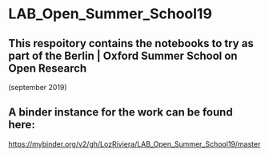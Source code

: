 # LAB_Open_Summer_School19


## This respoitory contains the notebooks to try as part of the Berlin | Oxford Summer School on Open Research 

(september 2019)

##  A binder instance for the work can be found here:
https://mybinder.org/v2/gh/LozRiviera/LAB_Open_Summer_School19/master

